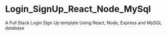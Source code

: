 # Login_SignUp_React_Node_MySql
 A Full Stack Login Sign Up template Using React, Node, Express and MySQL database
